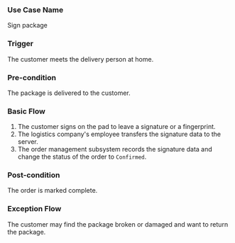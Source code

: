 ### Use Case Name
Sign package

### Trigger
The customer meets the delivery person at home.

### Pre-condition
The package is delivered to the customer.

### Basic Flow
1. The customer signs on the pad to leave a signature or a fingerprint.
2. The logistics company's employee transfers the signature data to the server.
3. The order management subsystem records the signature data and change the status of the order to `Confirmed`.

### Post-condition
The order is marked complete.

### Exception Flow
The customer may find the package broken or damaged and want to return the package.